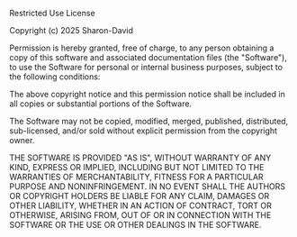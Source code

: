 Restricted Use License

Copyright (c) 2025 Sharon-David

Permission is hereby granted, free of charge, to any person obtaining a copy
of this software and associated documentation files (the "Software"), to use 
the Software for personal or internal business purposes, subject to the 
following conditions:

The above copyright notice and this permission notice shall be included in all
copies or substantial portions of the Software.

The Software may not be copied, modified, merged, published, distributed, 
sub-licensed, and/or sold without explicit permission from the copyright owner.

THE SOFTWARE IS PROVIDED "AS IS", WITHOUT WARRANTY OF ANY KIND, EXPRESS OR
IMPLIED, INCLUDING BUT NOT LIMITED TO THE WARRANTIES OF MERCHANTABILITY,
FITNESS FOR A PARTICULAR PURPOSE AND NONINFRINGEMENT. IN NO EVENT SHALL THE
AUTHORS OR COPYRIGHT HOLDERS BE LIABLE FOR ANY CLAIM, DAMAGES OR OTHER
LIABILITY, WHETHER IN AN ACTION OF CONTRACT, TORT OR OTHERWISE, ARISING FROM,
OUT OF OR IN CONNECTION WITH THE SOFTWARE OR THE USE OR OTHER DEALINGS IN THE
SOFTWARE.

